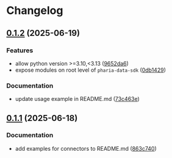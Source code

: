 # Changelog

## [0.1.2](https://github.com/Aleph-Alpha/pharia-data-sdk/compare/v0.1.1...v0.1.2) (2025-06-19)


### Features

* allow python version &gt;=3.10,&lt;3.13 ([9652da6](https://github.com/Aleph-Alpha/pharia-data-sdk/commit/9652da6633159b12df5283f69ea310af5fd74b31))
* expose modules on root level of `pharia-data-sdk` ([0db1429](https://github.com/Aleph-Alpha/pharia-data-sdk/commit/0db1429ef5c88a6e5bc7ef0b741d738820a630c2))


### Documentation

* update usage example in README.md ([73c463e](https://github.com/Aleph-Alpha/pharia-data-sdk/commit/73c463ea1ee65df9b2ac756712acdfc106f2e17d))

## [0.1.1](https://github.com/Aleph-Alpha/pharia-data-sdk/compare/v0.1.0...v0.1.1) (2025-06-18)


### Documentation

* add examples for connectors to README.md ([863c740](https://github.com/Aleph-Alpha/pharia-data-sdk/commit/863c74075eaaa787d5f6eb996da8483192c10766))
